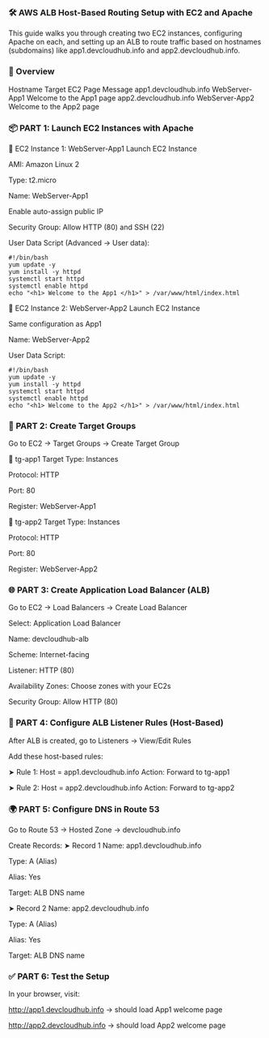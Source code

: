 ### 🛠️ AWS ALB Host-Based Routing Setup with EC2 and Apache
This guide walks you through creating two EC2 instances, configuring Apache on each, and setting up an ALB to route traffic based on hostnames (subdomains) like app1.devcloudhub.info and app2.devcloudhub.info.

### 📌 Overview
Hostname	Target EC2	Page Message
app1.devcloudhub.info	WebServer-App1	Welcome to the App1 page
app2.devcloudhub.info	WebServer-App2	Welcome to the App2 page

### 📦 PART 1: Launch EC2 Instances with Apache
🔹 EC2 Instance 1: WebServer-App1
Launch EC2 Instance

AMI: Amazon Linux 2

Type: t2.micro

Name: WebServer-App1

Enable auto-assign public IP

Security Group: Allow HTTP (80) and SSH (22)

User Data Script (Advanced → User data):

```
#!/bin/bash
yum update -y
yum install -y httpd
systemctl start httpd 
systemctl enable httpd
echo "<h1> Welcome to the App1 </h1>" > /var/www/html/index.html

```
🔹 EC2 Instance 2: WebServer-App2
Launch EC2 Instance

Same configuration as App1

Name: WebServer-App2

User Data Script:
```
#!/bin/bash
yum update -y
yum install -y httpd
systemctl start httpd 
systemctl enable httpd
echo "<h1> Welcome to the App2 </h1>" > /var/www/html/index.html
```
### 🎯 PART 2: Create Target Groups
Go to EC2 → Target Groups → Create Target Group

🔸 tg-app1
Target Type: Instances

Protocol: HTTP

Port: 80

Register: WebServer-App1

🔸 tg-app2
Target Type: Instances

Protocol: HTTP

Port: 80

Register: WebServer-App2

### 🌐 PART 3: Create Application Load Balancer (ALB)
Go to EC2 → Load Balancers → Create Load Balancer

Select: Application Load Balancer

Name: devcloudhub-alb

Scheme: Internet-facing

Listener: HTTP (80)

Availability Zones: Choose zones with your EC2s

Security Group: Allow HTTP (80)

### 🔀 PART 4: Configure ALB Listener Rules (Host-Based)
After ALB is created, go to Listeners → View/Edit Rules

Add these host-based rules:

➤ Rule 1: Host = app1.devcloudhub.info
Action: Forward to tg-app1

➤ Rule 2: Host = app2.devcloudhub.info
Action: Forward to tg-app2

### 🌍 PART 5: Configure DNS in Route 53
Go to Route 53 → Hosted Zone → devcloudhub.info

Create Records:
➤ Record 1
Name: app1.devcloudhub.info

Type: A (Alias)

Alias: Yes

Target: ALB DNS name

➤ Record 2
Name: app2.devcloudhub.info

Type: A (Alias)

Alias: Yes

Target: ALB DNS name


### ✅ PART 6: Test the Setup
In your browser, visit:

http://app1.devcloudhub.info → should load App1 welcome page

http://app2.devcloudhub.info → should load App2 welcome page
